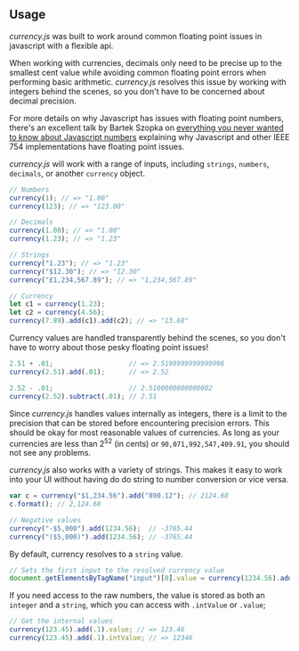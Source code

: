 ## Usage

*currency.js* was built to work around common floating point issues in javascript with a flexible api.

When working with currencies, decimals only need to be precise up to the smallest cent value while avoiding common floating point errors when performing basic arithmetic. *currency.js* resolves this issue by working with integers behind the scenes, so you don't have to be concerned about decimal precision.

For more details on why Javascript has issues with floating point numbers, there's an excellent talk by Bartek Szopka on [everything you never wanted to know about Javascript numbers](http://www.youtube.com/watch?v=MqHDDtVYJRI) explaining why Javascript and other IEEE 754 implementations have floating point issues.

*currency.js* will work with a range of inputs, including `strings`, `numbers`, `decimals`, or another `currency` object.

```js
// Numbers
currency(1); // => "1.00"
currency(123); // => "123.00"

// Decimals
currency(1.00); // => "1.00"
currency(1.23); // => "1.23"

// Strings
currency("1.23"); // => "1.23"
currency("$12.30"); // => "12.30"
currency("£1,234,567.89"); // => "1,234,567.89"

// Currency
let c1 = currency(1.23);
let c2 = currency(4.56);
currency(7.89).add(c1).add(c2); // => "13.68"
```

Currency values are handled transparently behind the scenes, so you don't have to worry about those pesky floating point issues!

```js
2.51 + .01;                   // => 2.5199999999999996
currency(2.51).add(.01);      // => 2.52

2.52 - .01;                   // 2.5100000000000002
currency(2.52).subtract(.01); // 2.51
```

Since *currency.js* handles values internally as integers, there is a limit to the precision that can be stored before encountering precision errors. This should be okay for most reasonable values of currencies. As long as your currencies are less than 2<sup>52</sup> (in cents) or `90,071,992,547,409.91`, you should not see any problems.

*currency.js* also works with a variety of strings. This makes it easy to work into your UI without having do do string to number conversion or vice versa.

```js
var c = currency("$1,234.56").add("890.12"); // 2124.68
c.format(); // 2,124.68

// Negative values
currency("-$5,000").add(1234.56);  // -3765.44
currency("($5,000)").add(1234.56); // -3765.44
```

By default, currency resolves to a `string` value.

```js
// Sets the first input to the resolved currency value
document.getElementsByTagName("input")[0].value = currency(1234.56).add(6.44); // 1241.00
```

If you need access to the raw numbers, the value is stored as both an `integer` and a `string`, which you can access with `.intValue` or `.value`;

```js
// Get the internal values
currency(123.45).add(.1).value; // => 123.46
currency(123.45).add(.1).intValue; // => 12346
```
